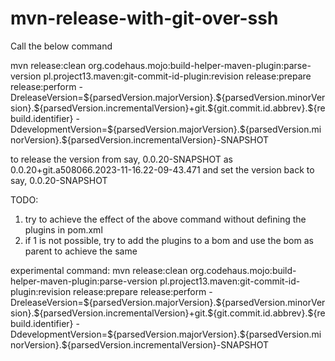 
# mvn-release-with-git-over-ssh



Call the below command

mvn release:clean org.codehaus.mojo:build-helper-maven-plugin:parse-version pl.project13.maven:git-commit-id-plugin:revision release:prepare release:perform -DreleaseVersion=\${parsedVersion.majorVersion}.\${parsedVersion.minorVersion}.\${parsedVersion.incrementalVersion}+git.\${git.commit.id.abbrev}.\${rebuild.identifier} -DdevelopmentVersion=\${parsedVersion.majorVersion}.\${parsedVersion.minorVersion}.\${parsedVersion.incrementalVersion}-SNAPSHOT

to release the version 
from say, 0.0.20-SNAPSHOT
as 0.0.20+git.a508066.2023-11-16.22-09-43.471
and set the version back 
to say, 0.0.20-SNAPSHOT

TODO:
1. try to achieve the effect of the above command without defining the plugins in pom.xml
2. if 1 is not possible, try to add the plugins to a bom and use the bom as parent to achieve the same





experimental command:
mvn release:clean org.codehaus.mojo:build-helper-maven-plugin:parse-version pl.project13.maven:git-commit-id-plugin:revision release:prepare release:perform -DreleaseVersion=\${parsedVersion.majorVersion}.\${parsedVersion.minorVersion}.\${parsedVersion.incrementalVersion}+git.\${git.commit.id.abbrev}.\${rebuild.identifier} -DdevelopmentVersion=\${parsedVersion.majorVersion}.\${parsedVersion.minorVersion}.\${parsedVersion.incrementalVersion}-SNAPSHOT
